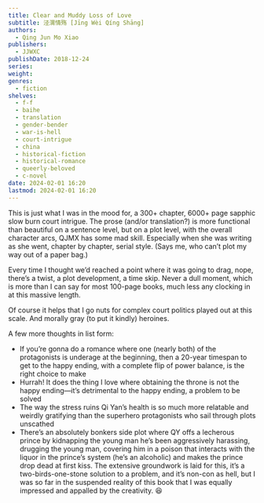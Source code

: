 ```yaml
---
title: Clear and Muddy Loss of Love
subtitle: 泾渭情殇 [Jīng Wèi Qíng Shāng]
authors:
  - Qing Jun Mo Xiao
publishers:
  - JJWXC
publishDate: 2018-12-24
series: 
weight: 
genres:
  - fiction
shelves:
  - f-f
  - baihe
  - translation
  - gender-bender
  - war-is-hell
  - court-intrigue
  - china
  - historical-fiction
  - historical-romance
  - queerly-beloved
  - c-novel
date: 2024-02-01 16:20
lastmod: 2024-02-01 16:20
---
```

This is just what I was in the mood for, a 300+ chapter, 6000+ page sapphic slow burn court intrigue. The prose (and/or translation?) is more functional than beautiful on a sentence level, but on a plot level, with the overall character arcs, QJMX has some mad skill. Especially when she was writing as she went, chapter by chapter, serial style. (Says me, who can’t plot my way out of a paper bag.)

Every time I thought we’d reached a point where it was going to drag, nope, there’s a twist, a plot development, a time skip. Never a dull moment, which is more than I can say for most 100-page books, much less any clocking in at this massive length.

Of course it helps that I go nuts for complex court politics played out at this scale. And morally gray (to put it kindly) heroines.

A few more thoughts in list form:

- If you’re gonna do a romance where one (nearly both) of the protagonists is underage at the beginning, then a 20-year timespan to get to the happy ending, with a complete flip of power balance, is the right choice to make
- Hurrah! It does the thing I love where obtaining the throne is not the happy ending—it’s detrimental to the happy ending, a problem to be solved
- The way the stress ruins Qi Yan’s health is so much more relatable and weirdly gratifying than the superhero protagonists who sail through plots unscathed
- There’s an absolutely bonkers side plot where QY offs a lecherous prince by kidnapping the young man he’s been aggressively harassing, drugging the young man, covering him in a poison that interacts with the liquor in the prince’s system (he’s an alcoholic) and makes the prince drop dead at first kiss. The extensive groundwork is laid for this, it’s a two-birds-one-stone solution to a problem, and it’s non-con as hell, but I was so far in the suspended reality of this book that I was equally impressed and appalled by the creativity. 😆

